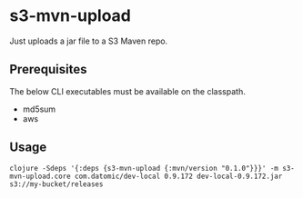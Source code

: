 # s3-mvn-upload

Just uploads a jar file to a S3 Maven repo. 

## Prerequisites

The below CLI executables must be available on the classpath. 

- md5sum
- aws

## Usage 

```shell script
clojure -Sdeps '{:deps {s3-mvn-upload {:mvn/version "0.1.0"}}}' -m s3-mvn-upload.core com.datomic/dev-local 0.9.172 dev-local-0.9.172.jar s3://my-bucket/releases
```